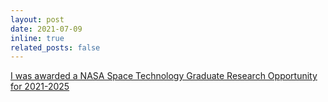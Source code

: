 ```yaml
---
layout: post
date: 2021-07-09
inline: true
related_posts: false
---
```


[I was awarded a NASA Space Technology Graduate Research Opportunity for 2021-2025](https://aerospace.illinois.edu/news/43380)

